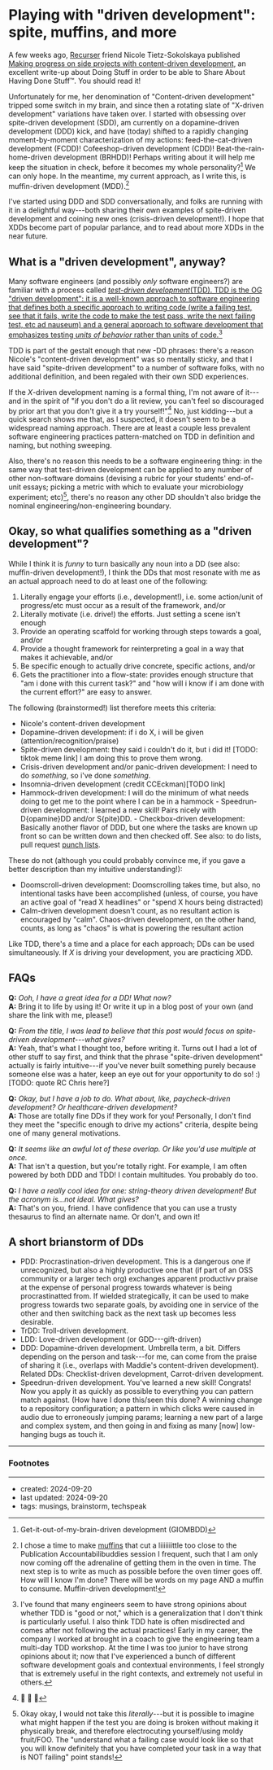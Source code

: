 # Playing with "driven development": spite, muffins, and more

A few weeks ago, <a class="impersonal" href="https://www.recurse.com/about">Recurser</a> friend Nicole Tietz-Sokolskaya
published <a class="impersonal" href="https://ntietz.com/blog/making-progress-with-content-driven-development">Making progress on side projects with content-driven development</a>, an excellent write-up about Doing Stuff in order to be able to Share About Having Done Stuff™. You should read it!

Unfortunately for me, her denomination of "Content-driven development" tripped some switch in my brain, and since then a rotating slate of "X-driven development" variations have taken over. I started with obsessing over spite-driven development (SDD), am currently on a dopamine-driven development (DDD) kick, and have (today) shifted to a rapidly changing moment-by-moment characterization of my actions: feed-the-cat-driven development (FCDD)! Cofeeshop-driven development (CDD)! Beat-the-rain-home-driven development (BRHDD)!  Perhaps writing about it will help me keep the situation in check, before it becomes my whole personality?[^personality] We can only hope. In the meantime, my current approach, as I write this, is muffin-driven development (MDD).[^MDD] 

I've started using DDD and SDD conversationally, and folks are running with it in a delightful way---both sharing their own examples of spite-driven development and coining new ones (crisis-driven development!). I hope that XDDs become part of popular parlance, and to read about more XDDs in the near future.

## What is a "driven development", anyway?

Many software engineers (and possibly *only* software engineers?) are familiar with a process called  <a class="impersonal" href="https://en.wikipedia.org/wiki/Test-driven_development">*test-driven development*(TDD). TDD is the OG "driven development": it is a well-known approach to software engineering that defines both a specific approach to writing code (write a failing test, see that it fails, write the code to make the test pass, write the next failing test, etc ad nauseum) and a general approach to software development that emphasizes testing *units of behavior* rather than units of code.[^TDDfeels]

TDD is part of the gestalt enough that new -DD phrases: there's a reason Nicole's "content-driven development" was so mentally sticky, and that I have said "spite-driven development" to a number of software folks, with no additional definition, and been regaled with their own SDD experiences.

If the *X*-driven development naming is a formal thing, I'm not aware of it---and in the spirit of "if you don't do a lit review, you can't feel so discouraged by prior art that you don't give it a try yourself!"[^litreview] No, just kidding---but a quick search shows me that, as I suspected, it doesn't seem to be a widespread naming approach. There are at least a couple less prevalent software engineering practices pattern-matched on TDD in definition and naming, but nothing sweeping.

Also, there's no reason this needs to be a software engineering thing: in the same way that test-driven development can be applied to any number of other non-software domains (devising a rubric for your students' end-of-unit essays; picking a metric with which to evaluate your microbiology experiment; etc)[^TDDdomains], there's no reason any other DD shouldn't also bridge the nominal engineering/non-engineering boundary.

[^TDDfeels]: I've found that many engineers seem to have strong opinions about whether TDD is "good or not," which is a generalization that I don't think is particularly useful. I also think TDD hate is often misdirected and comes after not following the actual practices! Early in my career, the company I worked at brought in a coach to give the engineering team a multi-day TDD workshop. At the time I was too junior to have strong opinions about it; now that I've experienced a bunch of different software development goals and contextual environments, I feel strongly that is extremely useful in the right contexts, and extremely not useful in others.

## Okay, so what qualifies something as a "driven development"?

While I think it is *funny* to turn basically any noun into a DD (see also: muffin-driven development!), I think the DDs that most resonate with me as an actual approach need to do at least one of the following:

1. Literally engage your efforts (i.e., development!), i.e. some action/unit of progress/etc must occur as a result of the framework, and/or
2. Literally motivate (i.e. drive!) the efforts. Just setting a scene isn't enough
3. Provide an operating scaffold for working through steps towards a goal, and/or
4. Provide a thought framework for reinterpreting a goal in a way that makes it achievable, and/or
5. Be specific enough to actually drive concrete, specific actions, and/or
6. Gets the practitioner into a flow-state: provides enough structure that "am i done with this current task?" and "how will i know if i am done with the current effort?" are easy to answer.

The following (brainstormed!) list therefore meets this criteria:
   - Nicole's content-driven development
   - Dopamine-driven development: if i do X, i will be given (attention/recognition/praise)
   - Spite-driven development: they said i couldn't do it, but i did it! [TODO: tiktok meme link] I am doing this to prove them wrong.
   - Crisis-driven development and/or panic-driven development: I need to do *something*, so i've done *something*. 
   - Insomnia-driven development (credit CCEckman)[TODO link]
   - Hammock-driven development: I will do the minimum of what needs doing to get me to the point where I can be in a hammock
    - Speedrun-driven development: I learned a new skill! Pairs nicely with D{opamine}DD and/or S{pite}DD.
    - Checkbox-driven development: Basically another flavor of DDD, but one where the tasks are known up front so can be written down and then checked off. See also: to do lists, pull request <a class="impersonal" href="TODO">punch lists</a>.  
 
These do not (although you could probably convince me, if you gave a better description than my intuitive understanding!):
- Doomscroll-driven development: Doomscrolling takes time, but also, no intentional tasks have been accomplished (unless, of course, you have an active goal of "read X headlines" or "spend X hours being distracted)
- Calm-driven development doesn't count, as no resultant action is encouraged by "calm". Chaos-driven development, on the other hand, counts, as long as "chaos" is what is powering the resultant action

Like TDD, there's a time and a place for each approach; DDs can be used simultaneously. If *X* is driving your development, you are practicing *X*DD. 

## FAQs

**Q:** *Ooh, I have a great idea for a DD! What now?*</br>
**A:** Bring it to life by using it! Or write it up in a blog post of your own (and share the link with me, please!)


**Q:** *From the title, I was lead to believe that this post would focus on spite-driven development---what gives?*</br>
**A:** Yeah, that's what I thought too, before writing it. Turns out I had a lot of other stuff to say first, and think that the phrase "spite-driven development" actually is fairly intuitive---if you've never built something purely because someone else was a hater, keep an eye out for your opportunity to do so! :) [TODO: quote RC Chris here?] 

**Q:** *Okay, but I have a job to do. What about, like, paycheck-driven development? Or healthcare-driven development?*</br>
**A:** Those are totally fine DDs if they work for you! Personally, I don't find they meet the "specific enough to drive my actions" criteria, despite being one of many general motivations.


**Q:** *It seems like an awful lot of these overlap. Or like you'd use multiple at once.*</br>
**A:** That isn't a question, but you're totally right. For example, I am often powered by both DDD and TDD! I contain multitudes. You probably do too.

**Q:** *I have a really cool idea for one: string-theory driven development! But the acronym is...not ideal. What gives?*</br>
**A:** That's on you, friend. I have confidence that you can use a trusty thesaurus to find an alternate name. Or don't, and own it!

## A short brianstorm of DDs
- PDD: Procrastination-driven development. This is a dangerous one if unrecognized, but also a highly productive one that (if part of an OSS community or a larger tech org) exchanges apparent productivv praise at the expense of personal progress towards whatever is being procrastinatted from. If wielded strategically, it can be used to make progress towards two separate goals, by avoiding one in service of the other and then switching back as the next task up becomes less desirable.
- TrDD: Troll-driven development.
- LDD: Love-driven development (or GDD---gift-driven)
- DDD: Dopamine-driven development. Umbrella term, a bit. Differs depending on the person and task---for me, can come from the praise of sharing it (i.e., overlaps with Maddie's content-driven development). Related DDs: Checklist-driven development, Carrot-driven development.
- Speedrun-driven development. You've learned a new skill! Congrats! Now you apply it as quickly as possible to everything you can pattern match against. (How have I done this/seen this done? A winning change to a repository configuration; a pattern in which clicks were caused in audio due to erroneously jumping params; learning a new part of a large and complex system, and then going in and fixing as many [now] low-hanging bugs as touch it.  

[^personality]: Get-it-out-of-my-brain-driven development (GIOMBDD)

[^MDD]: I chose a time to make <a class="impersonal" href="https://smittenkitchen.com/2020/10/morning-glory-breakfast-cake">muffins</a> that cut a liiiiiiittle too close to the Publication Accountabilibuddies session I frequent, such that I am only now coming off the adrenaline of getting them in the oven in time. The next step is to write as much as possible before the oven timer goes off. How will I know I'm done? There will be words on my page AND a muffin to consume. Muffin-driven development!

[^maddie]: All of her writing is excellent, I recommend checking out other posts.

[^litreview]: 👀 👀 👀

[^TDDdomains]: Okay okay, I would not take this *literally*---but it is possible to imagine what might happen if the test you are doing is broken without making it physically break, and therefore electrocuting yourself/using moldy fruit/FOO. The "understand what a failing case would look like so that you will know definitely that you have completed your task in a way that is NOT failing" point stands!

---
### Footnotes

<footnotes/>

--- 
- created: 2024-09-20
- last updated: 2024-09-20
- tags: musings, brainstorm, techspeak



